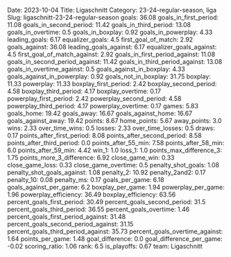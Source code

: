 Date: 2023-10-04
Title: Ligaschnitt
Category: 23-24-regular-season, liga
Slug: ligaschnitt-23-24-regular-season
goals: 36.08
goals_in_first_period: 11.08
goals_in_second_period: 11.42
goals_in_third_period: 13.08
goals_in_overtime: 0.5
goals_in_boxplay: 0.92
goals_in_powerplay: 4.33
leading_goals: 6.17
equalizer_goals: 4.5
first_goal_of_match: 2.92
goals_against: 36.08
leading_goals_against: 6.17
equalizer_goals_against: 4.5
first_goal_of_match_against: 2.92
goals_in_first_period_against: 11.08
goals_in_second_period_against: 11.42
goals_in_third_period_against: 13.08
goals_in_overtime_against: 0.5
goals_against_in_boxplay: 4.33
goals_against_in_powerplay: 0.92
goals_not_in_boxplay: 31.75
boxplay: 11.33
powerplay: 11.33
boxplay_first_period: 2.42
boxplay_second_period: 4.58
boxplay_third_period: 4.17
boxplay_overtime: 0.17
powerplay_first_period: 2.42
powerplay_second_period: 4.58
powerplay_third_period: 4.17
powerplay_overtime: 0.17
games: 5.83
goals_home: 19.42
goals_away: 16.67
goals_against_home: 16.67
goals_against_away: 19.42
points: 8.67
home_points: 5.67
away_points: 3.0
wins: 2.33
over_time_wins: 0.5
losses: 2.33
over_time_losses: 0.5
draws: 0.17
points_after_first_period: 8.08
points_after_second_period: 8.58
points_after_third_period: 0.0
points_after_55_min: 7.58
points_after_58_min: 6.0
points_after_59_min: 4.42
win_1: 1.0
loss_1: 1.0
points_max_difference_3: 1.75
points_more_3_difference: 6.92
close_game_win: 0.33
close_game_loss: 0.33
close_game_overtime: 0.5
penalty_shot_goals: 1.08
penalty_shot_goals_against: 1.08
penalty_2: 10.92
penalty_2and2: 0.17
penalty_10: 0.08
penalty_ms: 0.17
goals_per_game: 6.18
goals_against_per_game: 6.2
boxplay_per_game: 1.94
powerplay_per_game: 1.96
powerplay_efficiency: 36.49
boxplay_efficiency: 63.56
percent_goals_first_period: 30.49
percent_goals_second_period: 31.5
percent_goals_third_period: 36.55
percent_goals_overtime: 1.46
percent_goals_first_period_against: 31.48
percent_goals_second_period_against: 31.15
percent_goals_third_period_against: 35.73
percent_goals_overtime_against: 1.64
points_per_game: 1.48
goal_difference: 0.0
goal_difference_per_game: -0.02
scoring_ratio: 1.06
rank: 6.5
is_playoffs: 0.67
team: Ligaschnitt
